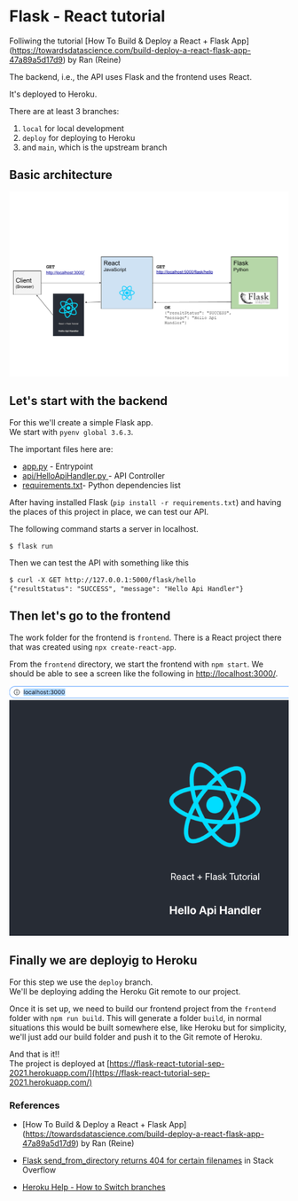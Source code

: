 # Flask - React tutorial
Folliwing the tutorial [How To Build & Deploy a React + Flask App] (https://towardsdatascience.com/build-deploy-a-react-flask-app-47a89a5d17d9) by 
Ran (Reine)

The backend, i.e., the API uses Flask and the frontend uses React.  

It's deployed to Heroku.  

There are at least 3 branches:

1. `local` for local development
2. `deploy` for deploying to Heroku
3. and `main`, which is the upstream branch

## Basic architecture
![React - Flask Tutorial architecture](./react-flask.png)


## Let's start with the backend
For this we'll create a simple Flask app.  
We start with `pyenv global 3.6.3`.

The important files here are:  

* [app.py](./app.py) - Entrypoint
* [api/HelloApiHandler.py ](api/HelloApiHandler.py) - API Controller
* [requirements.txt](./requirements.txt)- Python dependencies list

After having installed Flask (`pip install -r requirements.txt`) and having the places of this project in place, we can test our API.

The following command starts a server in localhost.

```
$ flask run
```

Then we can test the API with something like this

```
$ curl -X GET http://127.0.0.1:5000/flask/hello 
{"resultStatus": "SUCCESS", "message": "Hello Api Handler"}
```


## Then let's go to the frontend
The work folder for the frontend is `frontend`. There is a React project there that was created using `npx create-react-app`.  

From the `frontend` directory, we start the frontend with `npm start`.
We should be able to see a screen like the following in [http://localhost:3000/](http://localhost:3000/).

![Screen](./localhost-s.png)


## Finally we are deployig to Heroku
For this step we use the `deploy` branch.  
We'll be deploying adding the Heroku Git remote to our project.  

Once it is set up, we need to build our frontend project from the `frontend` folder with `npm run build`. This will generate a folder `build`, in normal situations this would be built somewhere else, like Heroku but for simplicity, we'll just add our build folder and push it to the Git remote of Heroku.  

And that is it!!  
The project is deployed at [https://flask-react-tutorial-sep-2021.herokuapp.com/](https://flask-react-tutorial-sep-2021.herokuapp.com/)


### References
* [How To Build & Deploy a React + Flask App] (https://towardsdatascience.com/build-deploy-a-react-flask-app-47a89a5d17d9) by Ran (Reine)

* [Flask send_from_directory returns 404 for certain filenames](https://stackoverflow.com/questions/65171961/flask-send-from-directory-returns-404-for-certain-filenames) in Stack Overflow

* [Heroku Help - How to Switch branches](https://help.heroku.com/O0EXQZTA/how-do-i-switch-branches-from-master-to-main)

